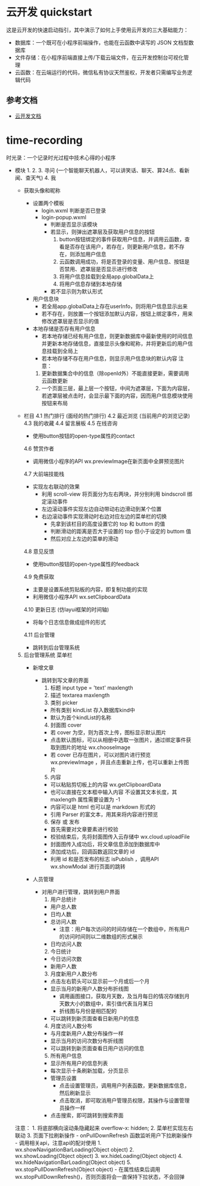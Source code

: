 # 云开发 quickstart

这是云开发的快速启动指引，其中演示了如何上手使用云开发的三大基础能力：

- 数据库：一个既可在小程序前端操作，也能在云函数中读写的 JSON 文档型数据库
- 文件存储：在小程序前端直接上传/下载云端文件，在云开发控制台可视化管理
- 云函数：在云端运行的代码，微信私有协议天然鉴权，开发者只需编写业务逻辑代码

## 参考文档

- [云开发文档](https://developers.weixin.qq.com/miniprogram/dev/wxcloud/basis/getting-started.html)



# time-recording
时光录：一个记录时光过程中技术心得的小程序

- 模块
  1. 
  2. 
  3. 寻问 (一个智能聊天机器人，可以讲笑话、聊天、算24点、看新闻、查天气)
  4. 我

    - 获取头像和昵称   
      - 设置两个模板
        - login.wxml
          判断是否已登录
        - login-popup.wxml
          - 判断是否显示该模块
          - 若显示，则弹出遮罩层及获取用户信息的按钮
            1. button按钮绑定的事件获取用户信息，并调用云函数，查看是否存在该用户，若存在，则更新用户信息，若不存在，则添加用户信息
            2. 云函数调用成功，将是否登录的变量、用户信息、按钮是否禁用、遮罩层是否显示进行修改
            3. 将用户信息挂载到全局app.globalData上
            4. 将用户信息存储到本地存储
          - 若不显示则为默认形式
      - 用户信息块
        - 若全局app.globalData上存在userInfo，则将用户信息显示出来
        - 若不存在，则放置一个按钮添加默认内容，按钮上绑定事件，用来修改遮罩层是否显示的值
      - 本地存储是否存有用户信息
        - 若本地存储已经有用户信息，则更新数据库中最新使用的时间信息并更新本地存储信息，直接显示头像和昵称，并将更新后的用户信息挂载到全局上
        - 若本地存储不存在用户信息，则显示用户信息块的默认内容
      注意：
        1. 更新数据集合中的信息（除openId外）不能直接更新，需要调用云函数更新
        2. 一个页面三层，最上层一个按钮，中间为遮罩层，下面为内容层，若遮罩层被点击时，会显示最下面的内容，因而用户信息模块使用按钮来布局

    - 栏目
      4.1 热门排行 (面经的热门排行)
      4.2 最近浏览 (当前用户的浏览记录)
      4.3 我的收藏
      4.4 留言展板 
      4.5 在线咨询 
        - 使用button按钮的open-type属性的contact

      4.6 赞赏作者
        - 调用微信小程序的API wx.previewImage在新页面中全屏预览图片

      4.7 大前端技能栈
        - 实现左右联动的效果
          - 利用 scroll-view 将页面分为左右两块，并分别利用 bindscroll 绑定滚动事件
          - 左边滚动事件实现左边自动带动右边滑动到某个位置
          - 右边滚动事件实现滑动时右边对应左边的菜单栏的切换
            - 先拿到该栏目的高度设置它的 top 和 buttom 的值
            - 判断滑动的距离是否大于设置的 top 但小于设定的 buttom 值
            - 然后对应上左边的菜单的滑动

      4.8 意见反馈
        - 使用button按钮的open-type属性的feedback

      4.9 免费获取
        - 主要是设置系统剪贴板的内容，即复制功能的实现
        - 利用微信小程序API wx.setClipboardData

      4.10 更新日志 (仿layui框架的时间轴)
        - 将每个日志信息做成组件的形式

      4.11 后台管理
        - 跳转到后台管理系统

  5. 后台管理系统
    菜单栏
      - 新增文章
        - 跳转到写文章的界面
          1. 标题 input type = 'text' maxlength
          2. 描述 textarea maxlength
          3. 类别 picker 
            - 所有类别 kindList 存入数据库kind中
            - 默认为首个kindList的名称 
          4. 封面图 cover
            - 若 cover 为空，则为首次上传，图标显示默认图片
            - 点击默认图标，可以从相册中选取一张图片，通过绑定事件获取到图片的地址 wx.chooseImage
            - 若 cover 已存在图片，可以对图片进行预览 wx.previewImage ，并且点击重新上传，也可以重新上传图片
          5. 内容
            - 可以粘贴剪切板上的内容 wx.getClipboardData
            - 也可以直接在文本框中输入内容 不设置其文本长度，其 maxlength 属性需要设置为 -1
            - 内容可以是 html 也可以是 markdown 形式的
            - 引用 Parser 的富文本，用其来将内容进行预览
          6. 保存 或 发布 
            - 首先需要对文章要素进行校验
            - 校验结束后，先将封面图传入云存储中 wx.cloud.uploadFile
            - 封面图传入成功后，将文章信息添加到数据库中
            - 添加成功后，回调函数返回文章的 id
            - 利用 id 和是否发布的标志 isPublish ，调用API wx.showModal 进行页面的跳转
  
      - 人员管理
        - 对用户进行管理，跳转到用户界面
          1. 用户总统计
            - 用户总人数
            - 日均人数
            - 总访问人数
              - 注意：用户每次访问的时间存储在一个数组中，所有用户的访问时间则以二维数组的形式展示
            - 日均访问人数
          2. 今日统计
            - 今日访问次数
            - 新用户人数
          3. 月度新用户人数分布
            - 点击左右箭头可以显示前一个月或后一个月
            - 显示当月的新用户人数分布折线图
              - 调用画图接口，获取月天数，及当月每日的情况存储到月天数大小的数组中，索引值代表当月某日
              - 折线图与月份是相匹配的
            - 可以跳转到新页面查看日新用户的信息
          4. 月度访问人数分布
            - 与月度新用户人数分布操作一样
            - 显示当月的访问次数分布折线图
            - 可以跳转到新页面查看日用户访问的信息
          5. 所有用户信息
            - 显示所有用户的信息列表
            - 每次显示十条刷新加载，分页显示
            - 管理员设置
              - 点击设置管理员，调用用户列表函数，更新数据库信息，然后刷新显示
              - 点击取消，即可取消用户管理员权限，其操作与设置管理员操作一样
            - 点击搜索，即可跳转到搜索界面

    注意：
      1. 将底部横向滚动条隐藏起来 overflow-x: hidden;
      2. 菜单栏实现左右联动
      3. 页面下拉刷新操作
        - onPullDownRefresh 函数监听用户下拉刷新操作
        - 调用相关api，注意api的配对使用
          1. wx.showNavigationBarLoading(Object object)
          2. wx.showLoading(Object object)
          3. wx.hideLoading(Object object)
          4. wx.hideNavigationBarLoading(Object object)
          5. wx.stopPullDownRefresh(Object object)
        - 在属性结束后调用wx.stopPullDownRefresh()，否则页面将会一直保持下拉状态，不会回弹
